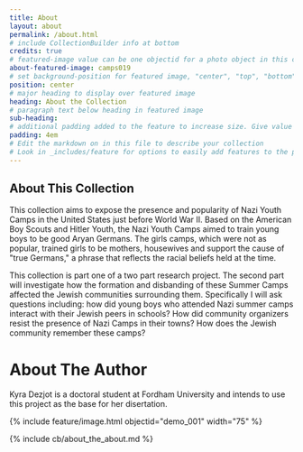 ```yaml
---
title: About
layout: about
permalink: /about.html
# include CollectionBuilder info at bottom
credits: true
# featured-image value can be one objectid for a photo object in this collection, a relative path to an image in this project, or a full url to any image. If left blank, no featured image will appear at top of About page.
about-featured-image: camps019
# set background-position for featured image, "center", "top", "bottom"
position: center
# major heading to display over featured image
heading: About the Collection
# paragraph text below heading in featured image
sub-heading: 
# additional padding added to the feature to increase size. Give value in em or px, e.g. "5em".
padding: 4em
# Edit the markdown on in this file to describe your collection
# Look in _includes/feature for options to easily add features to the page
---
```


## About This Collection 

This collection aims to expose the presence and popularity of Nazi Youth Camps in the United States just before World War II. Based on the American Boy Scouts and Hitler Youth, the Nazi Youth Camps aimed to train young boys to be good Aryan Germans. The girls camps, which were not as popular, trained girls to be mothers, housewives and support the cause of "true Germans," a phrase that reflects the racial beliefs held at the time. 

This collection is part one of a two part research project. The second part will investigate how the formation and disbanding of these Summer Camps affected the Jewish communities surrounding them. Specifically I will ask questions including: how did young boys who attended Nazi summer camps interact with their Jewish peers in schools? How did community organizers resist the presence of Nazi Camps in their towns? How does the Jewish community remember these camps?

# About The Author

Kyra Dezjot is a doctoral student at Fordham University and intends to use this project as the base for her disertation.

{% include feature/image.html objectid="demo_001" width="75" %} 

<!-- IMPORTANT!!! DELETE this comment and the include below when you are finished editing this page for your collection. The include below introduces about page features. They will show up on your collection's about page until you delete it.  -->
{% include cb/about_the_about.md %} 
